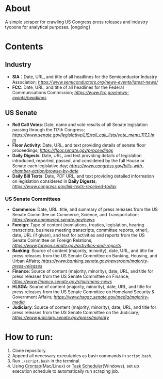 # About

A simple scraper for crawling US Congress press releases and industry tycoons for analytical purposes. [ongoing]

# Contents


## Industry

*  __SIA__：Date, URL, and title of all headlines for the Semiconductor Industry Association;  _https://www.semiconductors.org/news-events/latest-news/_
* __FCC__: Date, URL, and title of all headlines for the Federal Communications Commission;  _https://www.fcc.gov/news-events/headlines_

## US Senate

* __Roll Call Votes__: Date, name and vote results of all Senate legislation passing through the 117th Congress; _https://www.senate.gov/legislative/LIS/roll_call_lists/vote_menu_117_1.htm_
* __Floor Activity__: Date, URL, and text providing details of senate floor proceedings;  _https://floor.senate.gov/proceedings_
* __Daily Digests__: Date, URL, and text providing details of legislation introduced, reported, passed, and considered by the full House or Senate each legislative day; _https://www.congress.gov/bills-with-chamber-action/browse-by-date_
* __Daily Bill Texts__: Date, PDF URL, and text providing detailed information on legislation considered in __Daily Digests__; _https://www.congress.gov/bill-texts-received-today_

### US Senate Committees
* __Commerce__:  Date, URL. title, and summary of press releases from the US Senate Committee on Commerce, Science, and Transportation; _https://www.commerce.senate.gov/news_
* __Foreign__:  Type of content (nomiations, treaties, legislation, hearing transcripts, business meeting transcripts, committee reports, other), date, URL (if given), and text for activities and reports from the US Senate Committee on Foreign Relations; _https://www.foreign.senate.gov/activities-and-reports_
* __Banking__: Source of content (majority, minority), date, URL, and title for press releases from the US Senate Committee on Banking, Housing, and Urban Affairs; _https://www.banking.senate.gov/newsroom/majority-press-releases_
* __Finance__: Source of content (majority, minority), date, URL, and title for press releases from the US Senate Committee on Finance; _https://www.finance.senate.gov/chairmans-news_
* __HLSGA__: Source of content (majority, minority), date, URL, and title for press releases from the US Senate Committee on Homeland Security & Government Affairs; _https://www.hsgac.senate.gov/media/majority-media_
* __Judiciary__: Source of content (majority, minority), date, URL, and title for press releases from the US Senate Committee on the Judiciary; _https://www.judiciary.senate.gov/press/majority_


# How to run:
1. Clone repository.
2. Append all necessary executables as bash commands in `script.bash`.
3. Run `./script.bash` in the terminal.
4. Using [Crontab](https://man7.org/linux/man-pages/man5/crontab.5.html)(Mac/Linux) or [Task Scheduler](https://docs.microsoft.com/en-us/windows/win32/taskschd/task-scheduler-start-page)(Windows), set up execution schedule to automatically run scraping job.
